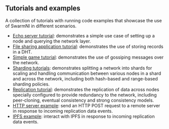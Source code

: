 ## Tutorials and examples

A collection of tutorials with running code examples that showcase the use of SwarmNl in different scenarios.

* [Echo server tutorial](/examples/echo-server/README.md): demonstrates a simple use case of setting up a node and querying the network layer.
* [File sharing application tutorial](/examples/file-sharing-app/README.md): demonstrates the use of storing records in a DHT.
* [Simple game tutorial](/examples/simple-game/README.md): demonstrates the use of gossiping messages over the network.
* [Sharding tutorials](/examples/sharding/README.md): demonstrates splitting a network into shards for scaling and handling communication between various nodes in a shard and across the network, including both hash-based and range-based sharding policies.
* [Replication tutorial](/examples/replication/README.md): demonstrates the replication of data across nodes specially configured to provide redundancy to the network, including peer-cloning, eventual consistency and strong consistency models.
* [HTTP server example](/examples/http-client/README.md): send an HTTP POST request to a remote server in response to incoming replication data events.
* [IPFS example](/examples/ipfs/README.md): interact with IPFS in response to incoming replication data events.